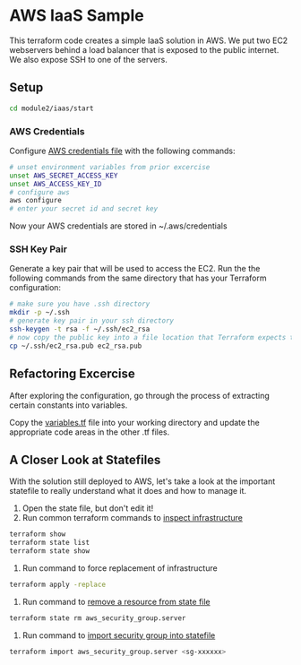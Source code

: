 # AWS IaaS Sample

This terraform code creates a simple IaaS solution in AWS.  We put two EC2 webservers behind a load balancer that is exposed to the public internet.  We also expose SSH to one of the servers.

## Setup

```bash
cd module2/iaas/start
```

### AWS Credentials

Configure [AWS credentials file](https://docs.aws.amazon.com/cli/latest/userguide/cli-configure-files.html) with the following commands:

```bash
# unset environment variables from prior excercise
unset AWS_SECRET_ACCESS_KEY
unset AWS_ACCESS_KEY_ID
# configure aws
aws configure
# enter your secret id and secret key
```

Now your AWS credentials are stored in ~/.aws/credentials

### SSH Key Pair

Generate a key pair that will be used to access the EC2.
Run the the following commands from the same directory that has your Terraform configuration:

```bash
# make sure you have .ssh directory
mkdir -p ~/.ssh
# generate key pair in your ssh directory
ssh-keygen -t rsa -f ~/.ssh/ec2_rsa
# now copy the public key into a file location that Terraform expects the file to be
cp ~/.ssh/ec2_rsa.pub ec2_rsa.pub
```

## Refactoring Excercise

After exploring the configuration, go through the process of extracting certain constants into variables.

Copy the [variables.tf](./end/variables.tf) file into your working directory and update the appropriate code areas in the other .tf files.

## A Closer Look at Statefiles

With the solution still deployed to AWS, let's take a look at the important statefile to really understand what it does and how to manage it.

1. Open the state file, but don't edit it!
1. Run common terraform commands to [inspect infrastructure](https://developer.hashicorp.com/terraform/cli/inspect)

  ```bash
  terraform show
  terraform state list
  terraform state show
  ```

1. Run command to force replacement of infrastructure

  ```bash
  terraform apply -replace 
  ```

1. Run command to [remove a resource from state file](https://developer.hashicorp.com/terraform/cli/commands/state/rm)

  ```bash
  terraform state rm aws_security_group.server
  ```

1. Run command to [import security group into statefile](https://registry.terraform.io/providers/hashicorp/aws/latest/docs/resources/security_group#import)

  ```bash
  terraform import aws_security_group.server <sg-xxxxxx>
  ```
